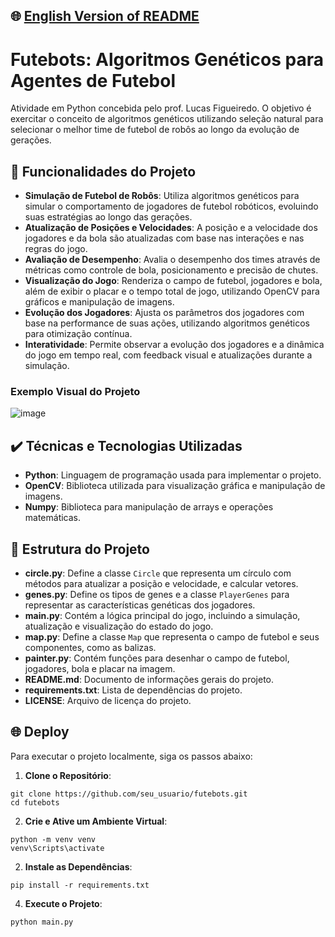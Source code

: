 ## 🌐 [English Version of README](README_EN.md)

# Futebots: Algoritmos Genéticos para Agentes de Futebol

Atividade em Python concebida pelo prof. Lucas Figueiredo. O objetivo é exercitar o conceito de algoritmos genéticos utilizando seleção natural para selecionar o melhor time de futebol de robôs ao longo da evolução de gerações.

## 🔨 Funcionalidades do Projeto

- **Simulação de Futebol de Robôs**: Utiliza algoritmos genéticos para simular o comportamento de jogadores de futebol robóticos, evoluindo suas estratégias ao longo das gerações.
- **Atualização de Posições e Velocidades**: A posição e a velocidade dos jogadores e da bola são atualizadas com base nas interações e nas regras do jogo.
- **Avaliação de Desempenho**: Avalia o desempenho dos times através de métricas como controle de bola, posicionamento e precisão de chutes.
- **Visualização do Jogo**: Renderiza o campo de futebol, jogadores e bola, além de exibir o placar e o tempo total de jogo, utilizando OpenCV para gráficos e manipulação de imagens.
- **Evolução dos Jogadores**: Ajusta os parâmetros dos jogadores com base na performance de suas ações, utilizando algoritmos genéticos para otimização contínua.
- **Interatividade**: Permite observar a evolução dos jogadores e a dinâmica do jogo em tempo real, com feedback visual e atualizações durante a simulação.

### Exemplo Visual do Projeto

![image](https://github.com/user-attachments/assets/63646d83-c00f-44e8-a36b-8303b6590516)


## ✔️ Técnicas e Tecnologias Utilizadas

- **Python**: Linguagem de programação usada para implementar o projeto.
- **OpenCV**: Biblioteca utilizada para visualização gráfica e manipulação de imagens.
- **Numpy**: Biblioteca para manipulação de arrays e operações matemáticas.

## 📁 Estrutura do Projeto

- **circle.py**: Define a classe `Circle` que representa um círculo com métodos para atualizar a posição e velocidade, e calcular vetores.
- **genes.py**: Define os tipos de genes e a classe `PlayerGenes` para representar as características genéticas dos jogadores.
- **main.py**: Contém a lógica principal do jogo, incluindo a simulação, atualização e visualização do estado do jogo.
- **map.py**: Define a classe `Map` que representa o campo de futebol e seus componentes, como as balizas.
- **painter.py**: Contém funções para desenhar o campo de futebol, jogadores, bola e placar na imagem.
- **README.md**: Documento de informações gerais do projeto.
- **requirements.txt**: Lista de dependências do projeto.
- **LICENSE**: Arquivo de licença do projeto.

## 🌐 Deploy

Para executar o projeto localmente, siga os passos abaixo:

1. **Clone o Repositório**:
```
git clone https://github.com/seu_usuario/futebots.git
cd futebots
```
2. **Crie e Ative um Ambiente Virtual**:
```
python -m venv venv
venv\Scripts\activate
```
2. **Instale as Dependências**:
```
pip install -r requirements.txt
```
4. **Execute o Projeto**:
```
python main.py
```
